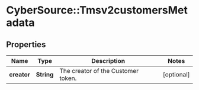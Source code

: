 # CyberSource::Tmsv2customersMetadata

## Properties
Name | Type | Description | Notes
------------ | ------------- | ------------- | -------------
**creator** | **String** | The creator of the Customer token.  | [optional] 


